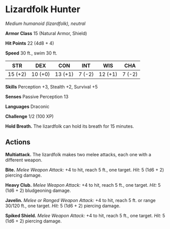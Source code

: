 # Lizardfolk Hunter
*Medium humanoid (lizardfolk), neutral*

**Armor Class** 15 (Natural Armor, Shield)

**Hit Points** 22 (4d8 + 4)

**Speed** 30 ft., swim 30 ft.

**STR**|**DEX**|**CON**|**INT**|**WIS**|**CHA**
-------|-------|-------|-------|-------|-------
15 (+2)|10 (+0)|13 (+1)|7 (-2) |12 (+1)|7 (-2)

**Skills** Perception +3, Stealth +2, Survival +5

**Senses** Passive Perception 13

**Languages** Draconic

**Challenge** 1/2 (100 XP)

**Hold Breath.** The lizardfolk can hold its breath for 15 minutes.

## Actions
**Multiattack.** The lizardfolk makes two melee attacks, each one with a different weapon.

**Bite.** *Melee Weapon Attack:* +4 to hit, reach 5 ft., one target. *Hit:* 5 (1d6 + 2) piercing damage.

**Heavy Club.** *Melee Weapon Attack:* +4 to hit, reach 5 ft., one target. *Hit:* 5 (1d6 + 2) bludgeoning damage.

**Javelin.** *Melee or Ranged Weapon Attack:* +4 to hit, reach 5 ft. or range 30/120 ft., one target. *Hit:* 5 (1d6 + 2) piercing damage.

**Spiked Shield.** *Melee Weapon Attack:* +4 to hit, reach 5 ft., one target. *Hit:* 5 (1d6 + 2) piercing damage.

